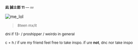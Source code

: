 <sup>**凪 誠士郎 11** — 💤</sub>

![me_lol](https://media1.tenor.com/m/oHws3K2bKe0AAAAd/blue-lock-nagi-seishiro-blue-lock.gif)

> <sup> 8teen mx/it </sub>

<sup> dni if 13- / proshipper / weirdo in general </sub>

<sup> c + h / if ure my friend feel free to take inspo. if ure **not**, dnc nor take inspo </sub>
